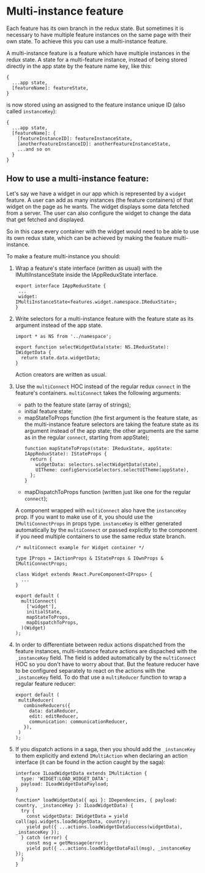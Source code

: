 # Multi-instance feature

Each feature has its own branch in the redux state. But sometimes it is necessary to have multiple feature instances on the same page with their own state. To achieve this you can use a multi-instance feature.

A multi-instance feature is a feature which have multiple instances in the redux state. A state for a multi-feature instance, instead of being stored directly in the app state by the feature name key, like this:

```
{
  ...app state,
  [featureName]: featureState,
}
```
is now stored using an assigned to the feature instance unique ID (also called `instanceKey`):
```
{
  ...app state,
  [featureName]: {
    [featureInstanceID]: featureInstanceState,
    [anotherFeatureInstanceID]: anotherFeatureInstanceState,
    ...and so on
  }
}
```
## How to use a multi-instance feature:
Let's say we have a widget in our app which is represented by a `widget` feature. A user can add as many instances (the feature containers) of that widget on the page as he wants. The widget displays some data fetched from a server. The user can also configure the widget to change the data that get fetched and displayed.

So in this case every container with the widget would need to be able to use its own redux state, which can be achieved by making the feature multi-instance.

To make a feature multi-instance you should:

1. Wrap a feature's state interface (written as usual) with the IMultiInstanceState inside the IAppReduxState interface.
   ```
   export interface IAppReduxState {
    ...
    widget: IMultiInstanceState<features.widget.namespace.IReduxState>;
   }
   ```

2. Write selectors for a multi-instance feature with the feature state as its argument instead of the app state.
   ```
   import * as NS from '../namespace';

   export function selectWidgetData(state: NS.IReduxState): IWidgetData {
     return state.data.widgetData;
   }
   ```
   Action creators are written as usual.

3. Use the `multiConnect` HOC instead of the regular redux `connect` in the feature's containers. `multiConnect` takes the following arguments:
   - path to the feature state (array of strings);
   - initial feature state;
   - mapStateToProps function (the first argument is the feature state, as the multi-instance feature selectors are taking the feature state as its argument instead of the app state; the other arguments are the same as in the regular `connect`, starting from appState);
      ```
      function mapStateToProps(state: IReduxState, appState: IAppReduxState): IStateProps {
        return {
          widgetData: selectors.selectWidgetData(state),
          UITheme: configServiceSelectors.selectUITheme(appState),
        };
      }
      ```
   - mapDispatchToProps function (written just like one for the regular `connect`);

   A component wrapped with `multiConnect` also have the `instanceKey` prop. If you want to make use of it, you should use the `IMultiConnectProps` in props type. `instanceKey` is either generated automatically by the `multiConnect` or passed explicitly to the component if you need multiple containers to use the same redux state branch.


    ```
    /* multiConnect example for Widget container */

    type IProps = IActionProps & IStateProps & IOwnProps & IMultiConnectProps;

    class Widget extends React.PureComponent<IProps> {
      ...
    }

    export default (
      multiConnect(
        ['widget'],
        initialState,
        mapStateToProps,
        mapDispatchToProps,
      )(Widget)
    );
    ```

4. In order to differentiate between redux actions dispatched from the feature instances, multi-instance feature actions are dispached with the `_instanceKey` field. The field is added automatically by the `multiConnect` HOC so you don't have to worry about that. But the feature reducer have to be configured separately to react on the actions with the `_instanceKey` field. To do that use a `multiReducer` function to wrap a regular feature reducer:
   ```
   export default (
    multiReducer(
      combineReducers({
        data: dataReducer,
        edit: editReducer,
        communication: communicationReducer,
      }),
    )
   );
   ```
5. If you dispatch actions in a saga, then you should add the `_instanceKey` to them explicitly and extend `IMultiAction` when declaring an action interface (it can be found in the action caught by the saga):
    ```
    interface ILoadWidgetData extends IMultiAction {
      type: 'WIDGET:LOAD_WIDGET_DATA';
      payload: ILoadWidgetDataPayload;
    }

    function* loadWidgetData({ api }: IDependencies, { payload: country, _instanceKey }: ILoadWidgetData) {
      try {
        const widgetData: IWidgetData = yield call(api.widgets.loadWidgetData, country);
        yield put({ ...actions.loadWidgetDataSuccess(widgetData), _instanceKey });
      } catch (error) {
        const msg = getMessage(error);
        yield put({ ...actions.loadWidgetDataFail(msg), _instanceKey });
      }
    }
    ```
